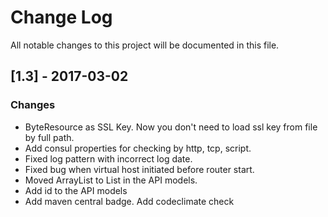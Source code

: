 # Change Log
All notable changes to this project will be documented in this file.

## [1.3] - 2017-03-02
### Changes
- ByteResource as SSL Key. Now you don't need to load ssl key from file by full path.
- Add consul properties for checking by http, tcp, script.
- Fixed log pattern with incorrect log date.
- Fixed bug when virtual host initiated before router start.
- Moved ArrayList to List in the API models.
- Add id to the API models
- Add maven central badge. Add codeclimate check
